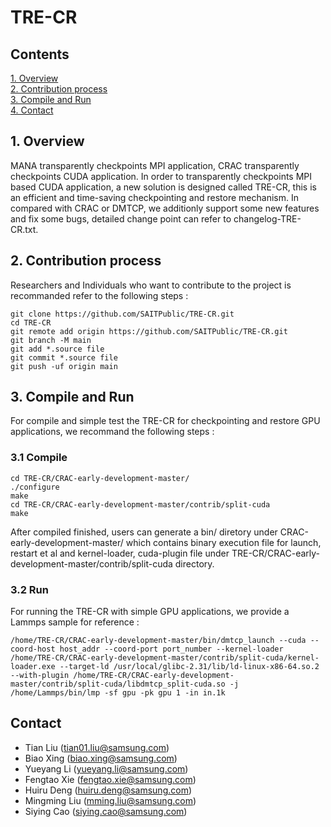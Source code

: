 # TRE-CR

## Contents

  [1. Overview](#1-overview)  
  [2. Contribution process](#2-contribution-process)  
  [3. Compile and Run](#3-compile-and-run)  
  [4. Contact](#4-contact)

## 1. Overview

MANA transparently checkpoints MPI application, CRAC transparently checkpoints CUDA application. In order to transparently checkpoints MPI based CUDA application, a new solution is designed called TRE-CR, this 
is an efficient and time-saving checkpointing and restore mechanism. In compared with CRAC or DMTCP, we additionly support some new features and fix some bugs, detailed change point can refer to changelog-TRE-CR.txt.

## 2. Contribution process

Researchers and Individuals who want to contribute to the project is recommanded refer to the following steps : 

```
git clone https://github.com/SAITPublic/TRE-CR.git
cd TRE-CR
git remote add origin https://github.com/SAITPublic/TRE-CR.git
git branch -M main
git add *.source file
git commit *.source file
git push -uf origin main
```

## 3. Compile and Run

For compile and simple test the TRE-CR for checkpointing and restore GPU applications, we recommand the following steps : 

### 3.1 Compile

```
cd TRE-CR/CRAC-early-development-master/
./configure
make
cd TRE-CR/CRAC-early-development-master/contrib/split-cuda
make
```

After compiled finished, users can generate a bin/ diretory under CRAC-early-development-master/ which contains binary execution file for launch, restart et al and kernel-loader, cuda-plugin file under TRE-CR/CRAC-early-development-master/contrib/split-cuda directory.

### 3.2 Run

For running the TRE-CR with simple GPU applications, we provide a Lammps sample for reference : 

```
/home/TRE-CR/CRAC-early-development-master/bin/dmtcp_launch --cuda --coord-host host_addr --coord-port port_number --kernel-loader /home/TRE-CR/CRAC-early-development-master/contrib/split-cuda/kernel-loader.exe --target-ld /usr/local/glibc-2.31/lib/ld-linux-x86-64.so.2 --with-plugin /home/TRE-CR/CRAC-early-development-master/contrib/split-cuda/libdmtcp_split-cuda.so -j /home/Lammps/bin/lmp -sf gpu -pk gpu 1 -in in.1k
```

## Contact

* Tian Liu (tian01.liu@samsung.com)
* Biao Xing (biao.xing@samsung.com)
* Yueyang Li (yueyang.li@samsung.com)
* Fengtao Xie (fengtao.xie@samsung.com)
* Huiru Deng (huiru.deng@samsung.com)
* Mingming Liu (mming.liu@samsung.com)
* Siying Cao (siying.cao@samsung.com)
